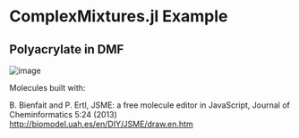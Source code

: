 # ComplexMixtures.jl Example

## Polyacrylate in DMF

![image](system.png)

Molecules built with:

B. Bienfait and P. Ertl, JSME: a free molecule editor in JavaScript, Journal of Cheminformatics 5:24 (2013)
http://biomodel.uah.es/en/DIY/JSME/draw.en.htm



